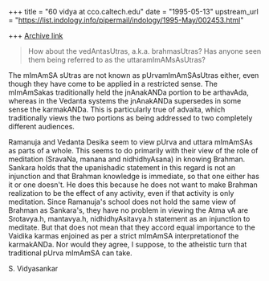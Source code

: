 +++
title = "60 vidya at cco.caltech.edu"
date = "1995-05-13"
upstream_url = "https://list.indology.info/pipermail/indology/1995-May/002453.html"

+++
[Archive link](https://list.indology.info/pipermail/indology/1995-May/002453.html)

> How about the vedAntasUtras, a.k.a. brahmasUtras?  Has
> anyone seen them being referred to as the uttaramImAMsAsUtras?

The mImAmSA sUtras are not known as pUrvamImAmSAsUtras either, even though
they have come to be applied in a restricted sense. The mImAmSakas traditionally
held the jnAnakANDa portion to be arthavAda, whereas in the Vedanta systems
the jnAnakANDa supersedes in some sense the karmakANDa. This is particularly
true of advaita, which traditionally views the two portions as being addressed
to two completely different audiences. 

Ramanuja and Vedanta Desika seem to view pUrva and uttara mImAmSAs as parts
of a whole. This seems to do primarily with their view of the role of meditation
(SravaNa, manana and nidhidhyAsana) in knowing Brahman. Sankara holds that the
upanishadic statement in this regard is not an injunction and that Brahman
knowledge is immediate, so that one either has it or one doesn't. He does this
because he does not want to make Brahman realization to be the effect of any
activity, even if that activity is only meditation. Since Ramanuja's school
does not hold the same view of Brahman as Sankara's, they have no problem in
viewing the Atma vA are Srotavya.h, mantavya.h, nidhidhyAsitavya.h statement
as an injunction to meditate. But that does not mean that they accord equal
importance to the Vaidika karmas enjoined as per a strict mImAmSA interpretationof the karmakANDa. Nor would they agree, I suppose, to the atheistic turn that
traditional pUrva mImAmSA can take. 

S. Vidyasankar






